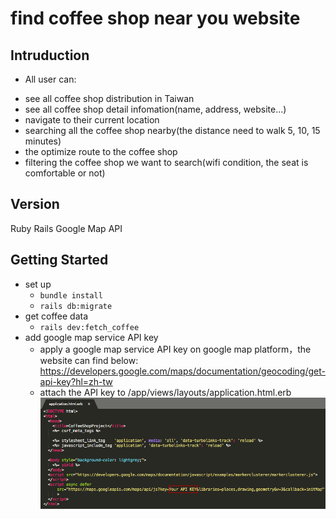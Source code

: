 # find coffee shop near you website

## Intruduction
* All user can: 
 + see all coffee shop distribution in Taiwan
 + see all coffee shop detail infomation(name, address, website...)
 + navigate to their current location
 + searching all the coffee shop nearby(the distance need to walk 5, 10, 15 minutes)
 + the optimize route to the coffee shop
 + filtering the coffee shop we want to search(wifi condition, the seat is comfortable or not)
  
## Version
  Ruby
  Rails
  Google Map API

## Getting Started
* set up
  + `bundle install`
  + `rails db:migrate`
* get coffee data
  + `rails dev:fetch_coffee`
* add google map service API key
  + apply a google map service API key on google map platform，the website can find below:
    https://developers.google.com/maps/documentation/geocoding/get-api-key?hl=zh-tw
  + attach the API key to /app/views/layouts/application.html.erb 
    ![image](https://github.com/iceland101113/coffee_project/blob/master/Put_API_Key.png)
     
